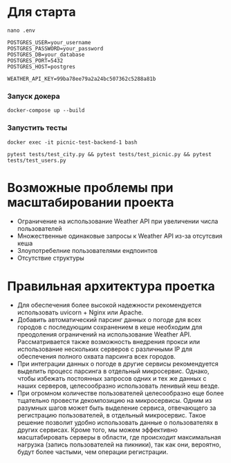 # Для старта
```
nano .env
```
```
POSTGRES_USER=your_username
POSTGRES_PASSWORD=your_password
POSTGRES_DB=your_database
POSTGRES_PORT=5432
POSTGRES_HOST=postgres

WEATHER_API_KEY=99ba78ee79a2a24bc507362c5288a81b
```

### Запуск докера
```
docker-compose up --build
```

### Запустить тесты
```
docker exec -it picnic-test-backend-1 bash
```  
```
pytest tests/test_city.py && pytest tests/test_picnic.py && pytest tests/test_users.py
```



# Возможные проблемы при масштабировании проекта

 - Ограничение на использование Weather API при увеличении числа пользователей
 - Множественные одинаковые запросы к Weather API из-за отсутсвия кеша
 - Злоупотребелние пользователями ендпоинтов
 - Отсутствие структуры


# Правильная архитектура проетка
 - Для обеспечения более высокой надежности рекомендуется использовать uvicorn + Nginx или Apache.
 - Добавить автоматический парсинг данных о погоде для всех городов с последующим сохранением в кеше необходим для преодоления ограничений на использование Weather API. Рассматривается также возможность внедрения прокси или использование нескольких серверов с различными IP для обеспечения полного охвата парсинга всех городов.
 - При интеграции данных о погоде в другие сервисы рекомендуется выделить процесс парсинга в отдельный микросервис. Однако, чтобы избежать постоянных запросов одних и тех же данных с наших серверов, целесообразно использовать ленивый кеш везде.
 - При огромном количестве пользователей целесообразно еще более тщательно провести декомпозицию на микросервисы. Одним из разумных шагов может быть выделение сервиса, отвечающего за регистрацию пользователей, в отдельный микросервис. Такое решение позволит удобно использовать данные о пользователях в других сервисах. Кроме того, мы можем эффективно масштабировать серверы в области, где происходит максимальная нагрузка (запись пользователей на пикники), так как они, вероятно, будут более частыми, чем операции регистрации.
